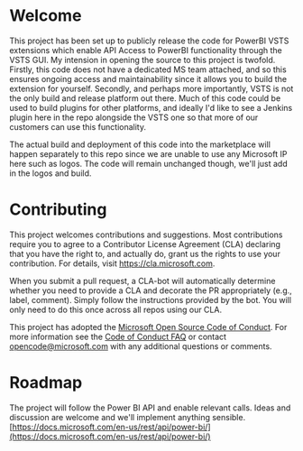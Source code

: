 
# Welcome

This project has been set up to publicly release the code for PowerBI VSTS extensions which enable API Access to PowerBI functionality through the VSTS GUI. My intension in opening the source to this project is twofold. Firstly, this code does not have a dedicated MS team attached, and so this ensures ongoing access and maintainability since it allows you to build the extension for yourself. Secondly, and perhaps more importantly, VSTS is not the only build and release platform out there. Much of this code could be used to build plugins for other platforms, and ideally I'd like to see a Jenkins plugin here in the repo alongside the VSTS one so that more of our customers can use this functionality.

The actual build and deployment of this code into the marketplace will happen separately to this repo since we are unable to use any Microsoft IP here such as logos. The code will remain unchanged though, we'll just add in the logos and build.

# Contributing

This project welcomes contributions and suggestions.  Most contributions require you to agree to a
Contributor License Agreement (CLA) declaring that you have the right to, and actually do, grant us
the rights to use your contribution. For details, visit https://cla.microsoft.com.

When you submit a pull request, a CLA-bot will automatically determine whether you need to provide
a CLA and decorate the PR appropriately (e.g., label, comment). Simply follow the instructions
provided by the bot. You will only need to do this once across all repos using our CLA.

This project has adopted the [Microsoft Open Source Code of Conduct](https://opensource.microsoft.com/codeofconduct/).
For more information see the [Code of Conduct FAQ](https://opensource.microsoft.com/codeofconduct/faq/) or
contact [opencode@microsoft.com](mailto:opencode@microsoft.com) with any additional questions or comments.

# Roadmap

The project will follow the Power BI API and enable relevant calls. Ideas and discussion are welcome and we'll implement anything sensible. [https://docs.microsoft.com/en-us/rest/api/power-bi/](https://docs.microsoft.com/en-us/rest/api/power-bi/)
